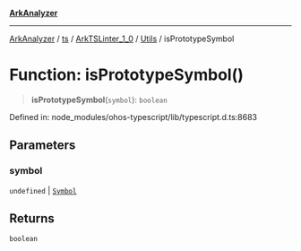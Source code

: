 [**ArkAnalyzer**](../../../../../../../../README.md)

***

[ArkAnalyzer](../../../../../../../../globals.md) / [ts](../../../../../README.md) / [ArkTSLinter\_1\_0](../../../README.md) / [Utils](../README.md) / isPrototypeSymbol

# Function: isPrototypeSymbol()

> **isPrototypeSymbol**(`symbol`): `boolean`

Defined in: node\_modules/ohos-typescript/lib/typescript.d.ts:8683

## Parameters

### symbol

`undefined` | [`Symbol`](../../../../../interfaces/Symbol.md)

## Returns

`boolean`
